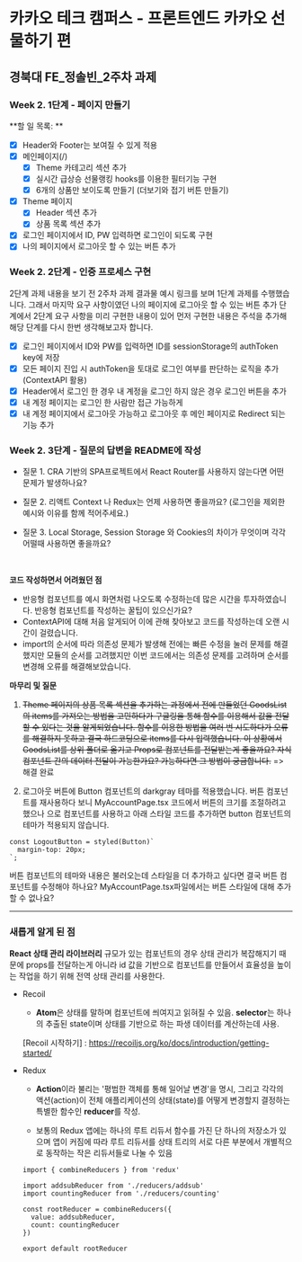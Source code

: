 # 카카오 테크 캠퍼스 - 프론트엔드 카카오 선물하기 편

## **경북대 FE\_정솔빈\_2주차 과제**

### Week 2. 1단계 - 페이지 만들기

**할 일 목록: **

- [x] Header와 Footer는 보여질 수 있게 적용
- [x] 메인페이지(/)
  - [x] Theme 카테고리 섹션 추가
  - [x] 실시간 급상승 선물랭킹 hooks를 이용한 필터기능 구현
  - [x] 6개의 상품만 보이도록 만들기 (더보기와 접기 버튼 만들기)
- [x] Theme 페이지
  - [x] Header 섹션 추가
  - [x] 상품 목록 섹션 추가
- [x] 로그인 페이지에서 ID, PW 입력하면 로그인이 되도록 구현
- [x] 나의 페이지에서 로그아웃 할 수 있는 버튼 추가

### Week 2. 2단계 - 인증 프로세스 구현

2단계 과제 내용을 보기 전 2주차 과제 결과물 예시 링크를 보며 1단계 과제를 수행했습니다. 그래서 마지막 요구 사항이였던 나의 페이지에 로그아웃 할 수 있는 버튼 추가 단계에서 2단계 요구 사항을 미리 구현한 내용이 있어 먼저 구현한 내용은 주석을 추가해 해당 단계를 다시 한번 생각해보고자 합니다.

- [x] 로그인 페이지에서 ID와 PW를 입력하면 ID를 sessionStorage의 authToken key에 저장
- [x] 모든 페이지 진입 시 authToken을 토대로 로그인 여부를 판단하는 로직을 추가 (ContextAPI 활용)
- [x] Header에서 로그인 한 경우 내 계정을 로그인 하지 않은 경우 로그인 버튼을 추가
- [x] 내 계정 페이지는 로그인 한 사람만 접근 가능하게
- [x] 내 계정 페이지에서 로그아웃 가능하고 로그아웃 후 메인 페이지로 Redirect 되는 기능 추가

### Week 2. 3단계 - 질문의 답변을 README에 작성

- 질문 1. CRA 기반의 SPA프로젝트에서 React Router를 사용하지 않는다면 어떤 문제가 발생하나요?

- 질문 2. 리액트 Context 나 Redux는 언제 사용하면 좋을까요? (로그인을 제외한 예시와 이유를 함께 적어주세요.)

- 질문 3. Local Storage, Session Storage 와 Cookies의 차이가 무엇이며 각각 어떨때 사용하면 좋을까요?

</br>

**코드 작성하면서 어려웠던 점**

- 반응형 컴포넌트를 예시 화면처럼 나오도록 수정하는데 많은 시간을 투자하였습니다. 반응형 컴포넌트를 작성하는 꿀팁이 있으신가요?
- ContextAPI에 대해 처음 알게되어 이에 관해 찾아보고 코드를 작성하는데 오랜 시간이 걸렸습니다.
- import의 순서에 따라 의존성 문제가 발생해 전에는 빠른 수정을 눌러 문제를 해결했지만 모듈의 순서를 고려했지만 이번 코드에서는 의존성 문제를 고려하며 순서를 변경해 오류를 해결해보았습니다.

**마무리 및 질문**

1. ~~Theme 페이지의 상품 목록 섹션을 추가하는 과정에서 전에 만들었던 GoodsList의 items를 가져오는 방법을 고민하다가 구글링을 통해 함수를 이용해서 값을 전달할 수 있다는 것을 알게되었습니다. 함수를 이용한 방법을 여러 번 시도하다가 오류를 해결하지 못하고 결국 하드코딩으로 items를 다시 입력했습니다. 이 상황에서 GoodsList를 상위 폴더로 옮기고 Props로 컴포넌트를 전달받는게 좋을까요? 자식 컴포넌트 간의 데이터 전달이 가능한가요? 가능하다면 그 방법이 궁금합니다.~~
   => 해결 완료

2. 로그아웃 버튼에 Button 컴포넌트의 darkgray 테마를 적용했습니다. 버튼 컴포넌트를 재사용하다 보니 MyAccountPage.tsx 코드에서 버튼의 크기를 조절하려고 했으나 <LogoutButton />으로 컴포넌트를 사용하고 아래 스타일 코드를 추가하면 button 컴포넌트의 테마가 적용되지 않습니다.

```
const LogoutButton = styled(Button)`
  margin-top: 20px;
`;
```

버튼 컴포넌트의 테마와 내용은 불러오는데 스타일을 더 추가하고 싶다면 결국 버튼 컴포넌트를 수정해야 하나요? MyAccountPage.tsx파일에서는 버튼 스타일에 대해 추가할 수 없나요?

---

### 새롭게 알게 된 점

**React 상태 관리 라이브러리**
규모가 있는 컴포넌트의 경우 상태 관리가 복잡해지기 때문에 props를 전달하는게 아니라 id 값을 기반으로 컴포넌트를 만들어서 효율성을 높이는 작업을 하기 위해 전역 상태 관리를 사용한다.

- Recoil

  - **Atom**은 상태를 말하며 컴포넌트에 씌여지고 읽혀질 수 있음. **selector**는 하나의 추출된 state이며 상태를 기반으로 하는 파생 데이터를 계산하는데 사용.

  [Recoil 시작하기] : https://recoiljs.org/ko/docs/introduction/getting-started/

- Redux

  - **Action**이라 불리는 '평범한 객체를 통해 일어날 변경'을 명시, 그리고 각각의 액션(action)이 전체 애플리케이션의 상태(state)를 어떻게 변경할지 결정하는 특별한 함수인 **reducer**를 작성.

  - 보통의 Redux 앱에는 하나의 루트 리듀서 함수를 가진 단 하나의 저장소가 있으며 앱이 커짐에 따라 루트 리듀서를 상태 트리의 서로 다른 부분에서 개별적으로 동작하는 작은 리듀서들로 나눌 수 있음

  ```
  import { combineReducers } from 'redux'

  import addsubReducer from './reducers/addsub'
  import countingReducer from './reducers/counting'

  const rootReducer = combineReducers({
    value: addsubReducer,
    count: countingReducer
  })

  export default rootReducer
  ```
